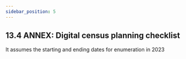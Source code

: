 ```yaml
---
sidebar_position: 5
---
```


## 13.4 ANNEX: Digital census planning checklist 
It assumes the starting and ending dates for enumeration in 2023

